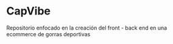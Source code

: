 # CapVibe
Repositorio enfocado en la creación del front - back end  en una ecommerce de gorras deportivas
